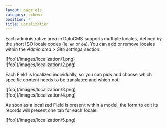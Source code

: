 ```yaml
---
layout: page.ejs
category: schema
position: 4
title: Localization
---
```


Each administrative area in DatoCMS supports multiple locales, defined by the short ISO locale codes (ie. `en` or `de`). You can add or remove locales within the *Admin area > Site settings* section:

<div class="two">
  <div>![foo](/images/localization/1.png)</div>
  <div>![foo](/images/localization/2.png)</div>
</div>

Each Field is localized individually, so you can pick and choose which specific content needs to be translated and which not:

<div class="two">
  <div>![foo](/images/localization/3.png)</div>
  <div>![foo](/images/localization/4.png)</div>
</div>

As soon as a localized Field is present within a model, the form to edit its records will present one tab for each locale:

<div class="smaller">![foo](/images/localization/5.png)</div>




